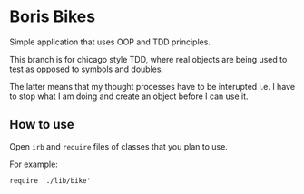 Boris Bikes
===========

Simple application that uses OOP and TDD principles.

This branch is for chicago style TDD, where real objects are being used to
test as opposed to symbols and doubles.

The latter means that my thought processes have to be interupted i.e.
I have to stop what I am doing and create an object before I can use it.

How to use
----------

Open `irb` and `require` files of classes that you plan to use.

For example:

```
require './lib/bike'
```
